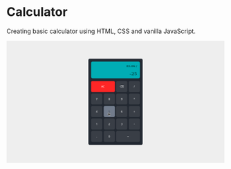 # Calculator

Creating basic calculator using HTML, CSS and vanilla JavaScript.

![Preview of Calculator](./img/preview.png)
